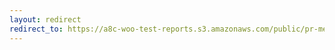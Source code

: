 ```yaml
---
layout: redirect
redirect_to: https://a8c-woo-test-reports.s3.amazonaws.com/public/pr-merge/40390/api/index.html
---
```

